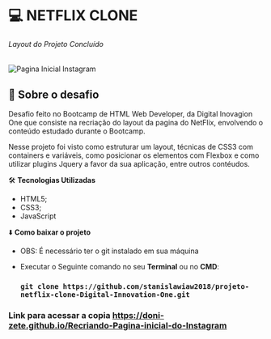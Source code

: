 
 # :computer:  NETFLIX CLONE
######  Layout do Projeto Concluído
![Pagina Inicial Instagram](https://github.com/Doni-zete/Netflix-Clone/blob/master/img/matriz_gif.gif)

## :rocket: Sobre o desafio

Desafio feito no Bootcamp de HTML Web Developer, da Digital Inovagion One que consiste na recriação do layout da pagina do NetFlix, envolvendo o conteúdo estudado durante o Bootcamp.

 Nesse projeto foi visto como estruturar um layout, técnicas de CSS3 com containers e variáveis, como posicionar os elementos com Flexbox e como utilizar plugins Jquery a favor da sua aplicação, entre outros contéudos.

:hammer_and_wrench: **Tecnologias Utilizadas**
* HTML5;
* CSS3;
* JavaScript

:arrow_down: **Como baixar o projeto**

* OBS: É necessário ter o git instalado em sua máquina
* Executar o Seguinte comando no seu **Terminal**  ou no **CMD**:

  ### `git clone https://github.com/stanislawiaw2018/projeto-netflix-clone-Digital-Innovation-One.git`
        
        
        
      

### Link para acessar a copia https://doni-zete.github.io/Recriando-Pagina-inicial-do-Instagram

